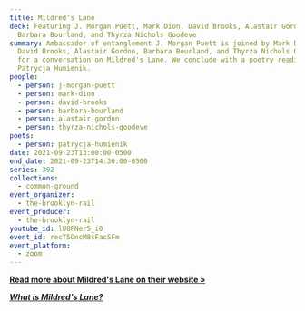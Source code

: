```yaml
---
title: Mildred's Lane
deck: Featuring J. Morgan Puett, Mark Dion, David Brooks, Alastair Gordon,
  Barbara Bourland, and Thyrza Nichols Goodeve
summary: Ambassador of entanglement J. Morgan Puett is joined by Mark Dion,
  David Brooks, Alastair Gordon, Barbara Bourland, and Thyrza Nichols Goodeve
  for a conversation on Mildred's Lane. We conclude with a poetry reading by
  Patrycja Humienik.
people:
  - person: j-morgan-puett
  - person: mark-dion
  - person: david-brooks
  - person: barbara-bourland
  - person: alastair-gordon
  - person: thyrza-nichols-goodeve
poets:
  - person: patrycja-humienik
date: 2021-09-23T13:00:00-0500
end_date: 2021-09-23T14:30:00-0500
series: 392
collections:
  - common-ground
event_organizer:
  - the-brooklyn-rail
event_producer:
  - the-brooklyn-rail
youtube_id: lU8PNer5_i0
event_id: recT5OncM8sFacSFm
event_platform:
  - zoom
---
```

**[Read more about Mildred's Lane on their website »](http://www.mildredslane.com/)**

***[What is Mildred's Lane?](https://www.youtube.com/watch?v=jb_P3NI-8jY)***